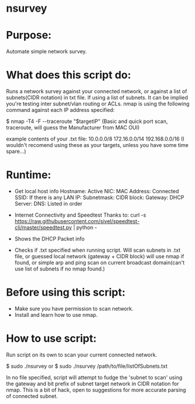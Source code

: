 # nsurvey

# Purpose:
Automate simple network survey.

# What does this script do:
Runs a network survey against your connected network, or against a list of subnets(CIDR notation) in txt file.
If using a list of subnets. It can be implied you're testing inter subnet/vlan routing or ACLs.
nmap is using the following command against each IP address specified: 

$ nmap -T4 -F --traceroute "$targetIP"
(Basic and quick port scan, traceroute, will guess the Manufacturer from MAC OUI)

example contents of your .txt file:
10.0.0.0/8
172.16.0.0/14
192.168.0.0/16
(I wouldn't recomend using these as your targets, unless you have some time spare...)

# Runtime:
- Get local host info
  Hostname:
  Active NIC:
  MAC Address:
  Connected SSID: If there is any
  LAN IP: 
  Subnetmask: 
  CIDR block:
  Gateway:
  DHCP Server:
  DNS: Listed in order

- Internet Connectivity and Speedtest
  Thanks to: curl -s https://raw.githubusercontent.com/sivel/speedtest-cli/master/speedtest.py | python -

- Shows the DHCP Packet info

- Checks if .txt specified when running script. Will scan subnets in .txt file, or guessed local network 
  (gateway + CIDR block)
  will use nmap if found, or simple arp and ping scan on current broadcast domain(can't use list of subnets if no nmap found.)

# Before using this script:
- Make sure you have permission to scan network.
- Install and learn how to use nmap.


# How to use script:
Run script on its own to scan your current connected network.

$ sudo ./nsurvey
or
$ sudo ./nsurvey /path/to/file/listOfSubnets.txt

In no file specified, script will attempt to fudge the 'subnet to scan' using the gateway and bit prefix of subnet target network in CIDR notation for nmap. This is a bit of hack, open to suggestions for more accurate parsing of connected subnet.
